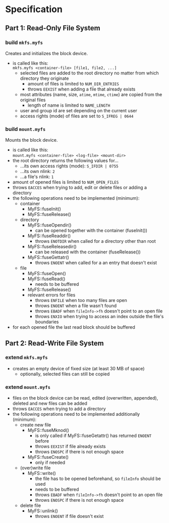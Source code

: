 # Specification

## Part 1: Read-Only File System

### build `mkfs.myfs`

Creates and initializes the block device.

- is called like this:<br>
  `mkfs.myfs <container-file> [file1, file2, ...]`
    - selected files are added to the root directory no matter from which directory they originate
        - amount of files is limited to `NUM_DIR_ENTRIES`
        - throws `EEXIST` when adding a file that already exists
    - most attributes (name, size, `atime`, `mtime`, `ctime`) are copied from the original files
        - length of name is limited to `NAME_LENGTH`
    - user and group id are set depending on the current user
    - access rights (mode) of files are set to `S_IFREG | 0644`

### build `mount.myfs`

Mounts the block device.

- is called like this:<br>
  `mount.myfs <container-file> <log-file> <mount-dir>`
- the root directory returns the following values for...
    - ...its own access rights (mode): `S_IFDIR | 0755`
    - ...its own nlink: `2`
    - ...a file's nlink: `1`
- amount of opened files is limited to `NUM_OPEN_FILES`
- throws `EACCES` when trying to add, edit or delete files or adding a directory
- the following operations need to be implemented (minimum):
    - container
        - MyFS::fuseInit()
        - MyFS::fuseRelease()
    - directory
        - MyFS::fuseOpendir()
            - can be opened together with the container (fuseInit())
        - MyFS::fuseReaddir()
            - throws `ENOTDIR` when called for a directory other than root
        - MyFS::fuseReleasedir()
            - can be released with the container (fuseRelease())
        - MyFS::fuseGettatr()
            - throws `ENOENT` when called for a an entry that doesn't exist
    - file
        - MyFS::fuseOpen()
        - MyFS::fuseRead()
            - needs to be buffered
        - MyFS::fuseRelease()
        - relevant errors for files
            - throws `ENFILE` when too many files are open
            - throws `ENOENT` when a file wasn't found
            - throws `EBADF` when `fileInfo->fh` doesn't point to an open file
            - throws `ENXIO` when trying to access an index outside the file's boundaries
- for each opened file the last read block should be buffered

## Part 2: Read-Write File System

### extend `mkfs.myfs`

- creates an empty device of fixed size (at least 30 MB of space)
    - optionally, selected files can still be copied

### extend `mount.myfs`

- files on the block device can be read, edited (overwritten, appended), deleted and new files can be added
- throws `EACCES` when trying to add a directory
- the following operations need to be implemented additionally (minimum):
    - create new file
        - MyFS::fuseMknod()
            - is only called if MyFS::fuseGetattr() has returned `ENOENT` before
            - throws `EEXIST` if file already exists
            - throws `ENOSPC` if there is not enough space
        - MyFS::fuseCreate()
            - only if needed
    - (over)write file
        - MyFS::write()
            - the file has to be opened beforehand, so `fileInfo` should be used
            - needs to be buffered
            - throws `EBADF` when `fileInfo->fh` doesn't point to an open file
            - throws `ENOSPC` if there is not enough space
    - delete file
        - MyFS::unlink()
            - throws `ENOENT` if file doesn't exist

